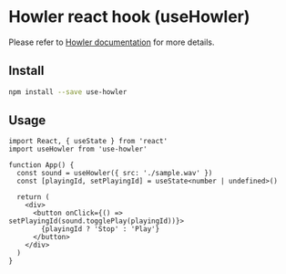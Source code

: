 # Howler react hook (useHowler)

Please refer to [Howler documentation](https://github.com/goldfire/howler.js) for more details.

## Install

```bash
npm install --save use-howler
```

## Usage

```tsx
import React, { useState } from 'react'
import useHowler from 'use-howler'

function App() {
  const sound = useHowler({ src: './sample.wav' })
  const [playingId, setPlayingId] = useState<number | undefined>()

  return (
    <div>
      <button onClick={() => setPlayingId(sound.togglePlay(playingId))}>
        {playingId ? 'Stop' : 'Play'}
      </button>
    </div>
  )
}
```
